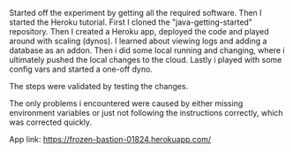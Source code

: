Started off the experiment by getting all the required software.
Then I started the Heroku tutorial.
First I cloned the "java-getting-started" repository.
Then I created a Heroku app, deployed the code and played around with scaling (dynos).
I learned about viewing logs and adding a database as an addon.
Then i did some local running and changing, where i ultimately pushed the local changes to the cloud.
Lastly i played with some config vars and started a one-off dyno.

The steps were validated by testing the changes.

The only problems i encountered were caused by either missing environment variables or just not following the instructions correctly, which was corrected quickly.

App link: https://frozen-bastion-01824.herokuapp.com/
